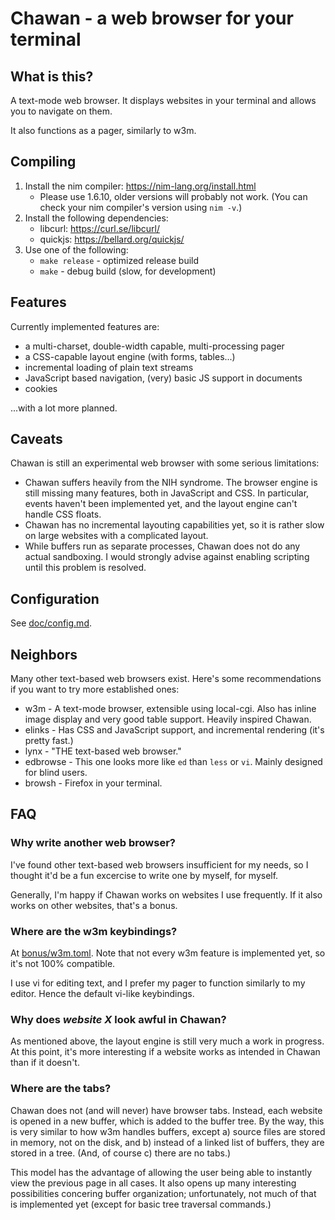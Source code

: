 # Chawan - a web browser for your terminal

## What is this?

A text-mode web browser. It displays websites in your terminal and allows
you to navigate on them.

It also functions as a pager, similarly to w3m.

## Compiling

1. Install the nim compiler: <https://nim-lang.org/install.html>
	* Please use 1.6.10, older versions will probably not work. (You
	  can check your nim compiler's version using `nim -v`.)
2. Install the following dependencies:
	* libcurl: <https://curl.se/libcurl/>
	* quickjs: <https://bellard.org/quickjs/>
3. Use one of the following:
	* `make release` - optimized release build
	* `make` - debug build (slow, for development)

## Features

Currently implemented features are:

* a multi-charset, double-width capable, multi-processing pager
* a CSS-capable layout engine (with forms, tables...)
* incremental loading of plain text streams
* JavaScript based navigation, (very) basic JS support in documents
* cookies

...with a lot more planned.

## Caveats

Chawan is still an experimental web browser with some serious limitations:

* Chawan suffers heavily from the NIH syndrome. The browser engine is still
  missing many features, both in JavaScript and CSS. In particular, events
  haven't been implemented yet, and the layout engine can't handle CSS floats.
* Chawan has no incremental layouting capabilities yet, so it is rather slow
  on large websites with a complicated layout.
* While buffers run as separate processes, Chawan does not do any actual
  sandboxing. I would strongly advise against enabling scripting until this
  problem is resolved.

## Configuration

See [doc/config.md](doc/config.md).

## Neighbors

Many other text-based web browsers exist. Here's some recommendations if you
want to try more established ones:

* w3m - A text-mode browser, extensible using local-cgi. Also has inline
  image display and very good table support. Heavily inspired Chawan.
* elinks - Has CSS and JavaScript support, and incremental rendering
  (it's pretty fast.)
* lynx - "THE text-based web browser."
* edbrowse - This one looks more like `ed` than `less` or `vi`. Mainly
  designed for blind users.
* browsh - Firefox in your terminal.

## FAQ

### Why write another web browser?

I've found other text-based web browsers insufficient for my needs, so
I thought it'd be a fun excercise to write one by myself, for myself.

Generally, I'm happy if Chawan works on websites I use frequently. If it
also works on other websites, that's a bonus.

### Where are the w3m keybindings?

At [bonus/w3m.toml](bonus/w3m.toml). Note that not every w3m feature is
implemented yet, so it's not 100% compatible.

I use vi for editing text, and I prefer my pager to function similarly to
my editor. Hence the default vi-like keybindings.

### Why does *website X* look awful in Chawan?

As mentioned above, the layout engine is still very much a work in progress. At
this point, it's more interesting if a website works as intended in Chawan
than if it doesn't.

### Where are the tabs?

Chawan does not (and will never) have browser tabs. Instead, each website
is opened in a new buffer, which is added to the buffer tree. By the way,
this is very similar to how w3m handles buffers, except a) source files are
stored in memory, not on the disk, and b) instead of a linked list of
buffers, they are stored in a tree. (And, of course c) there are no tabs.)

This model has the advantage of allowing the user being able to instantly
view the previous page in all cases. It also opens up many interesting
possibilities concering buffer organization; unfortunately, not much of that
is implemented yet (except for basic tree traversal commands.)
